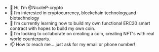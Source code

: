 - 👋 Hi, I’m @NicoleP-crypto
- 👀 I’m interested in cryptocurrency, blockchain technology,and biotechnology
- 🌱 I’m currently learning how to build my own functional ERC20 smart contract with hopes to build my own coin. 
- 💞️ I’m looking to collaborate on creating a coin, creating NFT's with real world counterparts. 
- 📫 How to reach me... just ask for my email or phone number!

<!---
NicoleP-crypto/NicoleP-crypto is a ✨ special ✨ repository because its `README.md` (this file) appears on your GitHub profile.
You can click the Preview link to take a look at your changes.
--->
